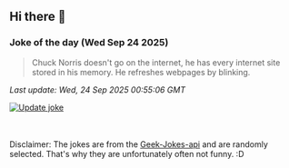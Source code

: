 ## Hi there 👋

### Joke of the day (Wed Sep 24 2025)
<!-- joke -->
>Chuck Norris doesn't go on the internet, he has every internet site stored in his memory. He refreshes webpages by blinking.
<!-- /joke -->

*Last update: Wed, 24 Sep 2025 00:55:06 GMT*

[![Update joke](https://github.com/nclskfm/nclskfm/actions/workflows/joke.yml/badge.svg)](https://github.com/nclskfm/nclskfm/actions/workflows/joke.yml)

<br><br>
Disclaimer: The jokes are from the [Geek-Jokes-api](https://github.com/sameerkumar18/geek-joke-api) and are randomly selected. That's why they are unfortunately often not funny. :D
